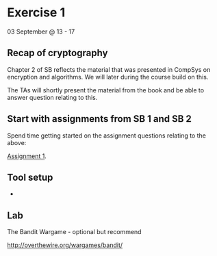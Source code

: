 # Exercise 1
03 September @ 13 - 17

## Recap of cryptography
Chapter 2 of SB reflects the material that was presented in CompSys on encryption and algorithms. We will later during the course build on this.

The TAs will shortly present the material from the book and be able to answer question relating to this.

## Start with assignments from SB 1 and SB 2
Spend time getting started on the assignment questions relating to the above:

[Assignment 1](../assignments/assignment1.md).

## Tool setup
 * 

## Lab
The Bandit Wargame - optional but recommend

http://overthewire.org/wargames/bandit/
